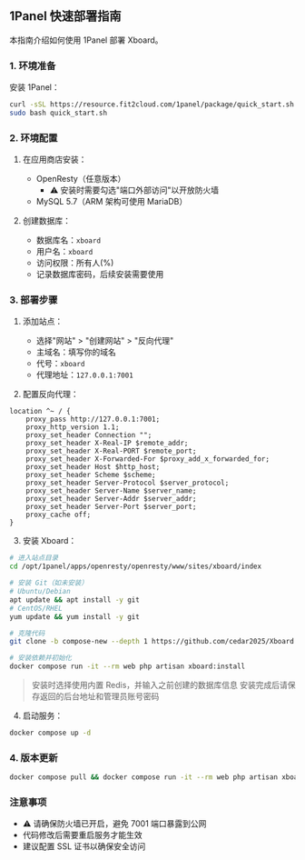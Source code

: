 ## 1Panel 快速部署指南

本指南介绍如何使用 1Panel 部署 Xboard。

### 1. 环境准备

安装 1Panel：
```bash
curl -sSL https://resource.fit2cloud.com/1panel/package/quick_start.sh -o quick_start.sh && \
sudo bash quick_start.sh
```

### 2. 环境配置

1. 在应用商店安装：
   - OpenResty（任意版本）
     - ⚠️ 安装时需要勾选"端口外部访问"以开放防火墙
   - MySQL 5.7（ARM 架构可使用 MariaDB）

2. 创建数据库：
   - 数据库名：`xboard`
   - 用户名：`xboard`
   - 访问权限：所有人(%)
   - 记录数据库密码，后续安装需要使用

### 3. 部署步骤

1. 添加站点：
   - 选择"网站" > "创建网站" > "反向代理"
   - 主域名：填写你的域名
   - 代号：`xboard`
   - 代理地址：`127.0.0.1:7001`

2. 配置反向代理：
```nginx
location ^~ / {
    proxy_pass http://127.0.0.1:7001;
    proxy_http_version 1.1;
    proxy_set_header Connection "";
    proxy_set_header X-Real-IP $remote_addr;
    proxy_set_header X-Real-PORT $remote_port;
    proxy_set_header X-Forwarded-For $proxy_add_x_forwarded_for;
    proxy_set_header Host $http_host;
    proxy_set_header Scheme $scheme;
    proxy_set_header Server-Protocol $server_protocol;
    proxy_set_header Server-Name $server_name;
    proxy_set_header Server-Addr $server_addr;
    proxy_set_header Server-Port $server_port;
    proxy_cache off;
}
```

3. 安装 Xboard：
```bash
# 进入站点目录
cd /opt/1panel/apps/openresty/openresty/www/sites/xboard/index

# 安装 Git（如未安装）
# Ubuntu/Debian
apt update && apt install -y git
# CentOS/RHEL
yum update && yum install -y git

# 克隆代码
git clone -b compose-new --depth 1 https://github.com/cedar2025/Xboard ./

# 安装依赖并初始化
docker compose run -it --rm web php artisan xboard:install
```
> 安装时选择使用内置 Redis，并输入之前创建的数据库信息
> 安装完成后请保存返回的后台地址和管理员账号密码

4. 启动服务：
```bash
docker compose up -d
```

### 4. 版本更新

```bash
docker compose pull && docker compose run -it --rm web php artisan xboard:update && docker compose up -d
```

### 注意事项

- ⚠️ 请确保防火墙已开启，避免 7001 端口暴露到公网
- 代码修改后需要重启服务才能生效
- 建议配置 SSL 证书以确保安全访问
